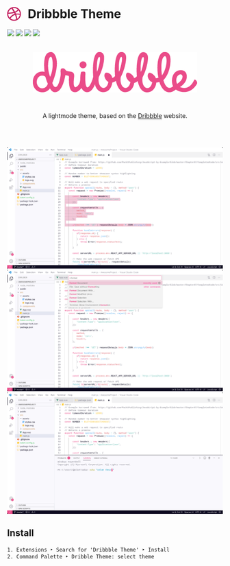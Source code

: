 <h1 style="display:flex;align-items:center;gap:1rem;">
    <img src="./images/icon.png" />
    Dribbble Theme
</h1>
<div>
    <img src="https://img.shields.io/visual-studio-marketplace/d/marvinsernee.dribbble-theme?style=for-the-badge" />
    <img src="https://img.shields.io/visual-studio-marketplace/stars/marvinsernee.dribbble-theme?style=for-the-badge" />
    <img src="https://img.shields.io/visual-studio-marketplace/release-date/marvinsernee.dribbble-theme?style=for-the-badge" />
    <img src="https://img.shields.io/github/license/MarvinMichel/dribbble-theme?style=for-the-badge" />
</div>
<br />
<br />
<div style="display:flex;flex-direction:column;gap:2rem;align-items:center;">
    <img src="./images/logo.png" />
    <p>A lightmode theme, based on the <a href="https://dribbble.com/">Dribbble</a> website.</p>
</div>
<br />
<br />
<br />
<img src="./images/preview_1.jpeg" />
<img src="./images/preview_2.jpeg" />
<img src="./images/preview_3.jpeg" />
<br />
<h2>Install</h2>

```
1. Extensions ‣ Search for 'Dribbble Theme' ‣ Install
2. Command Palette ‣ Dribble Theme: select theme
```